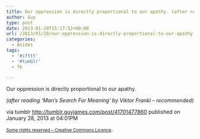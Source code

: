 ```yaml
---
title: Our oppression is directly proportional to our apathy. (after reading ‘Man’s Search For…
author: Guy
type: post
date: 2013-01-28T15:17:52+00:00
url: /2013/01/28/our-oppression-is-directly-proportional-to-our-apathy-after-reading-mans-search-for/
categories:
  - Asides
tags:
  - '#ifttt'
  - '#tumblr'
  - fb

---
```

<div>
  <span>Our oppression is directly proportional to our apathy.</span></p> 
  
  <div>
  </div>
  
  <div>
    <em>(after reading &#8216;Man&#8217;s Search For Meaning&#8217; by Viktor Frankl &#8211; recommended)</em>
  </div>
</div>

via tumblr http://tumblr.guyjames.com/post/41701477860 published on January 28, 2013 at 04:01PM

<small><a href="https://creativecommons.org/licenses/by-nc/3.0/" target="_blank">Some rights reserved &#8211; Creative Commons Licence</a></small>.